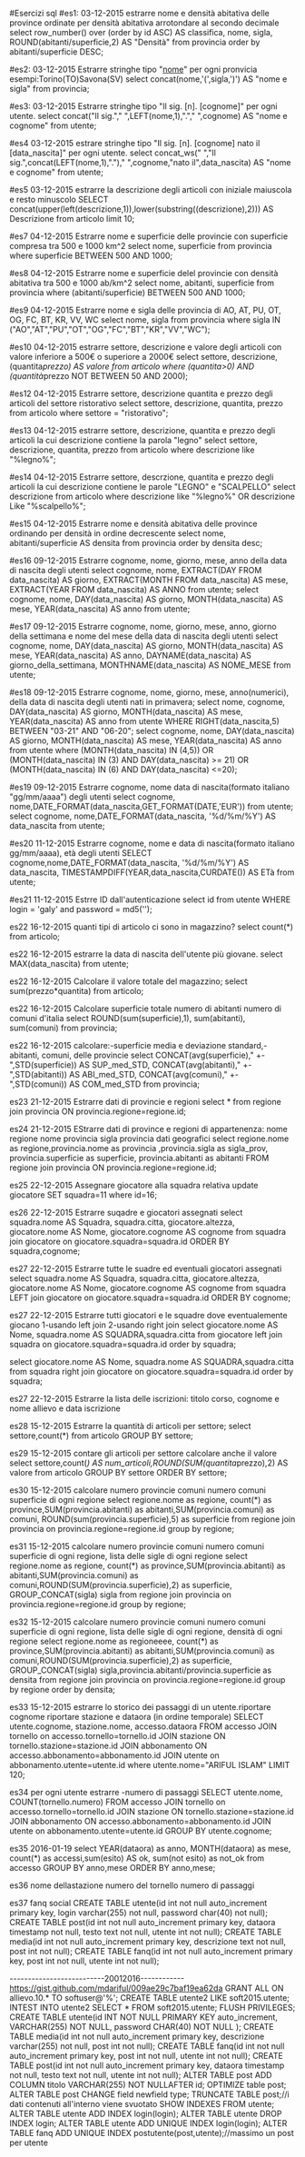 #Esercizi sql
#es1: 03-12-2015 estrarre nome e densità abitativa delle province ordinate per densità abitativa arrotondare al secondo decimale
select row_number() over (order by id ASC) AS classifica, nome, sigla, ROUND(abitanti/superficie,2) AS "Densità" from provincia order by abitanti/superficie DESC;

#es2: 03-12-2015 Estrarre stringhe tipo "[nome]([sigla])" per ogni pronvicia esempi:Torino(TO)Savona(SV)
select concat(nome,'(',sigla,')') AS "nome e sigla" from provincia;

#es3: 03-12-2015 Estrarre stringhe tipo "Il sig. [n]. [cognome]" per ogni utente.
select concat("Il sig."," ",LEFT(nome,1),"."," ",cognome) AS "nome e cognome" from utente;

#es4 03-12-2015 estrare stringhe tipo "Il sig. [n]. [cognome] nato il [data_nascita]" per ogni utente.
select concat_ws(" ","Il sig.",concat(LEFT(nome,1),".")," ",cognome,"nato il",data_nascita) AS "nome e cognome" from utente;

#es5 03-12-2015 estrarre la descrizione degli articoli con iniziale maiuscola e resto minuscolo
SELECT concat(upper(left(descrizione,1)),lower(substring((descrizione),2))) AS Descrizione from articolo limit 10;

#es7 04-12-2015 Estrarre nome e superficie delle provincie con superficie compresa tra 500 e 1000 km^2
select nome, superficie from provincia where superficie BETWEEN 500 AND 1000;


#es8 04-12-2015 Estrarre nome e superficie delel provincie con densità abitativa tra 500 e 1000 ab/km^2
select nome, abitanti, superficie from provincia where (abitanti/superficie) BETWEEN 500 AND 1000;

#es9 04-12-2015 Estrarre nome e sigla delle provincia di AO, AT, PU, OT, OG, FC, BT, KR, VV, WC
select nome, sigla from provincia where sigla IN ("AO","AT","PU","OT","OG","FC","BT","KR","VV","WC");

#es10 04-12-2015 estrarre settore, descrizione e valore degli articoli con valore inferiore a 500€ o superiore a 2000€
select settore, descrizione, (quantita*prezzo) AS valore from articolo where (quantita>0) AND (quantità*prezzo NOT BETWEEN 50 AND 2000);

#es12 04-12-2015 Estrarre  settore, descrizione quantita e prezzo degli articoli del settore ristorativo
select settore, descrizione, quantita, prezzo from articolo where settore = "ristorativo";

#es13 04-12-2015 estrarre settore, descrizione, quantita e prezzo degli articoli la cui descrizione contiene la parola "legno"
select settore, descrizione, quantita, prezzo from articolo where descrizione like "%legno%";

#es14 04-12-2015 Estrarre settore, descrzione, quantita e prezzo degli articoli la cui descrizione contiene le parole "LEGNO" e "SCALPELLO"
select descrizione from articolo where descrizione like "%legno%" OR descrizione Like "%scalpello%";

#es15 04-12-2015 Estrarre nome e densità abitativa delle province ordinando per densità in ordine decrescente
select nome, abitanti/superficie AS densita from provincia order by densita desc;

#es16 09-12-2015 Estrarre cognome, nome, giorno, mese, anno della data di nascita degli utenti
select cognome, nome, EXTRACT(DAY FROM data_nascita) AS giorno, EXTRACT(MONTH FROM data_nascita) AS mese, EXTRACT(YEAR FROM data_nascita) AS ANNO from utente;
select cognome, nome, DAY(data_nascita) AS giorno, MONTH(data_nascita) AS mese, YEAR(data_nascita) AS anno from utente;

#es17 09-12-2015 Estrarre cognome, nome, giorno, mese, anno, giorno della settimana e nome del mese della data di nascita degli utenti
select cognome, nome, DAY(data_nascita) AS giorno, MONTH(data_nascita) AS mese, YEAR(data_nascita) AS anno, DAYNAME(data_nascita) AS giorno_della_settimana, MONTHNAME(data_nascita) AS NOME_MESE from utente;

#es18 09-12-2015 Estrarre cognome, nome, giorno, mese, anno(numerici), della data di nascita degli utenti nati in primavera; 
select nome, cognome, DAY(data_nascita) AS giorno, MONTH(data_nascita) AS mese, YEAR(data_nascita) AS anno from utente WHERE RIGHT(data_nascita,5) BETWEEN "03-21" AND "06-20";
select cognome, nome, DAY(data_nascita) AS giorno, MONTH(data_nascita) AS mese, YEAR(data_nascita) AS anno from utente where (MONTH(data_nascita) IN (4,5)) OR (MONTH(data_nascita) IN (3) AND DAY(data_nascita) >= 21) OR (MONTH(data_nascita) IN (6) AND DAY(data_nascita) <=20);


#es19 09-12-2015 Estrarre cognome, nome data di nascita(formato italiano "gg/mm/aaaa") degli utenti
select cognome, nome,DATE_FORMAT(data_nascita,GET_FORMAT(DATE,'EUR')) from utente;
select cognome, nome,DATE_FORMAT(data_nascita, '%d/%m/%Y') AS data_nascita from utente;

#es20 11-12-2015 Estrarre cognome, nome e data di nascita(formato italiano gg/mm/aaaa), età degli utenti
SELECT cognome,nome,DATE_FORMAT(data_nascita, '%d/%m/%Y') AS data_nascita, TIMESTAMPDIFF(YEAR,data_nascita,CURDATE()) AS ETà from utente;

#es21 11-12-2015 Estrre ID dall'autenticazione
select id from utente WHERE login = 'galy' and password =  md5('');


es22 16-12-2015 quanti tipi di articolo ci sono in magazzino?
select count(*) from articolo;

es22 16-12-2015 estrarre la data di nascita dell'utente più giovane.
select MAX(data_nascita) from utente;



es22 16-12-2015 Calcolare il valore totale del magazzino;
select sum(prezzo*quantita) from articolo;


es22 16-12-2015 Calcolare superficie totale numero di abitanti numero di comuni d'italia
select ROUND(sum(superficie),1), sum(abitanti), sum(comuni) from provincia;


es22 16-12-2015 calcolare:-superficie media e deviazione standard,-abitanti, comuni, delle provincie
select CONCAT(avg(superficie)," +- ",STD(superficie)) AS SUP_med_STD, CONCAT(avg(abitanti)," +- ",STD(abitanti)) AS ABI_med_STD, CONCAT(avg(comuni)," +- ",STD(comuni)) AS COM_med_STD from provincia;


es23 21-12-2015 Estrarre dati di provincie e regioni 
select * from regione join provincia ON provincia.regione=regione.id;


es24 21-12-2015 EStrarre dati di province e regioni di appartenenza: nome regione nome provincia sigla provincia dati geografici
select regione.nome as regione,provincia.nome as provincia ,provincia.sigla as sigla_prov, provincia.superficie as superficie, provincia.abitanti as abitanti FROM regione join provincia ON provincia.regione=regione.id;

es25 22-12-2015 Assegnare giocatore alla squadra relativa
update giocatore SET squadra=11 where id=16;



es26 22-12-2015 Estrarre suqadre e giocatori assegnati
select squadra.nome AS Squadra, squadra.citta, giocatore.altezza, giocatore.nome AS Nome, giocatore.cognome AS cognome from squadra join giocatore on giocatore.squadra=squadra.id ORDER BY squadra,cognome;


es27 22-12-2015 Estrarre tutte le suadre ed eventuali giocatori assegnati
select squadra.nome AS Squadra, squadra.citta, giocatore.altezza, giocatore.nome AS Nome, giocatore.cognome AS cognome from squadra LEFT join giocatore on giocatore.squadra=squadra.id ORDER BY cognome;


es27 22-12-2015 Estrarre tutti giocatori e le squadre dove eventualemente giocano 1-usando left join 2-usando right join
select giocatore.nome AS Nome, squadra.nome AS SQUADRA,squadra.citta from giocatore left join squadra on giocatore.squadra=squadra.id order by squadra;


select giocatore.nome AS Nome, squadra.nome AS SQUADRA,squadra.citta from squadra right join giocatore on giocatore.squadra=squadra.id order by squadra;



es27 22-12-2015 Estrarre la lista delle iscrizioni: titolo corso, cognome e nome allievo e data iscrizione




es28 15-12-2015	Estrarre la quantità di articoli per settore;
select settore,count(*) from articolo GROUP BY settore;


es29 15-12-2015 contare gli articoli per settore calcolare anche il valore
select settore,count(*) AS num_articoli,ROUND(SUM(quantita*prezzo),2) AS valore from articolo GROUP BY settore ORDER BY settore;


es30 15-12-2015 calcolare numero provincie comuni numero comuni superficie di ogni regione
select regione.nome as regione, count(*) as province,SUM(provincia.abitanti) as abitanti,SUM(provincia.comuni) as comuni, ROUND(sum(provincia.superficie),5) as superficie from regione join provincia on provincia.regione=regione.id group by regione;

es31 15-12-2015 calcolare numero provincie comuni numero comuni superficie di ogni regione, lista delle sigle di ogni regione
select regione.nome as regione, count(*) as province,SUM(provincia.abitanti) as abitanti,SUM(provincia.comuni) as comuni,ROUND(SUM(provincia.superficie),2) as superficie, GROUP_CONCAT(sigla) sigla from regione join provincia on provincia.regione=regione.id group by regione;

es32 15-12-2015 calcolare numero provincie comuni numero comuni superficie di ogni regione, lista delle sigle di ogni regione, densità di ogni regione
select regione.nome as regioneeee, count(*) as province,SUM(provincia.abitanti) as abitanti,SUM(provincia.comuni) as comuni,ROUND(SUM(provincia.superficie),2) as superficie, GROUP_CONCAT(sigla) sigla,provincia.abitanti/provincia.superficie as densita from regione join provincia on provincia.regione=regione.id group by regione order by densita;


es33 15-12-2015 estrarre lo storico dei passaggi di un utente.riportare cognome riportare stazione e dataora (in ordine temporale)
SELECT utente.cognome, stazione.nome, accesso.dataora FROM accesso JOIN tornello on accesso.tornello=tornello.id JOIN stazione ON tornello.stazione=stazione.id JOIN abbonamento ON accesso.abbonamento=abbonamento.id JOIN utente on abbonamento.utente=utente.id where utente.nome="ARIFUL ISLAM" LIMIT 120;

es34 per ogni utente estrarre -numero di passaggi
SELECT utente.nome, COUNT(tornello.numero) FROM accesso JOIN tornello on accesso.tornello=tornello.id JOIN stazione ON tornello.stazione=stazione.id JOIN abbonamento ON accesso.abbonamento=abbonamento.id JOIN utente on abbonamento.utente=utente.id GROUP BY utente.cognome;


es35 2016-01-19 
select YEAR(dataora) as anno, MONTH(dataora) as mese, count(*) as accessi,sum(esito) AS ok, sum(not esito) as not_ok from accesso GROUP BY anno,mese ORDER BY anno,mese;

es36 nome dellastazione numero del tornello numero di passaggi



es37 fanq social
CREATE TABLE utente(id int not null auto_increment primary key, login varchar(255) not null, password char(40) not null);
CREATE TABLE post(id int not null auto_increment primary key, dataora timestamp not null, testo text not null, utente int not null);
CREATE TABLE media(id int not null auto_increment primary key, descrizione text not null, post int not null);
CREATE TABLE fanq(id int not null auto_increment primary key, post int not null, utente int not null);

--------------------------20012016------------
https://gist.github.com/mdariful/009ae29c7baf19ea62da
GRANT ALL ON allievo.10.* TO softuser@'%';
CREATE TABLE utente2 LIKE soft2015.utente;
INTEST INTO utente2 SELECT * FROM soft2015.utente;
FLUSH PRIVILEGES;
CREATE TABLE utente(id INT NOT NULL PRIMARY KEY auto_increment, VARCHAR(255) NOT NULL, password CHAR(40) NOT NULL );
CREATE TABLE media(id int not null auto_increment primary key, descrizione varchar(255) not null, post int not null);
CREATE TABLE fanq(id int not null auto_increment primary key, post int not null, utente int not null);
CREATE TABLE post(id int not null auto_increment primary key, dataora timestamp not null, testo text not null, utente int not null);
ALTER TABLE post ADD COLUMN titolo VARCHAR(255) NOT NULLAFTER id;
OPTIMIZE table post;
ALTER TABLE post CHANGE field newfield type;
TRUNCATE TABLE post;//i dati contenuti all'interno viene svuotato
SHOW INDEXES FROM utente;
ALTER TABLE utente ADD INDEX login(login);
ALTER TABLE utente DROP INDEX login;
ALTER TABLE utente ADD UNIQUE INDEX login(login);
ALTER TABLE fanq ADD UNIQUE INDEX postutente(post,utente);//massimo un post per utente
